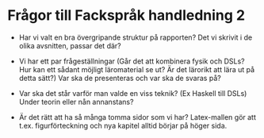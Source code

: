 
# Frågor till Fackspråk handledning 2

- Har vi valt en bra övergripande struktur på rapporten? Det vi skrivit i de olika avsnitten, passar det där?

- Vi har ett par frågeställningar (Går det att kombinera fysik och DSLs? Hur kan ett sådant möjligt läromaterial se ut? Är det lärorikt att lära ut på detta sätt?) Var ska de presenteras och var ska de svaras på?

- Var ska det står varför man valde en viss teknik? (Ex Haskell till DSLs) Under teorin eller nån annanstans?

- Är det rätt att ha så många tomma sidor som vi har? Latex-mallen gör att t.ex. figurförteckning och nya kapitel alltid börjar på höger sida.